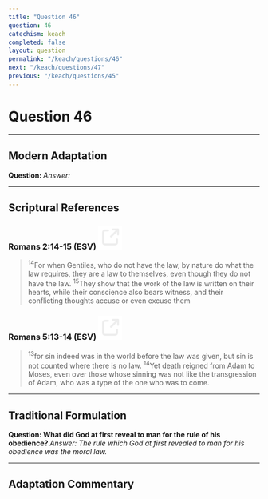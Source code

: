 ```yaml
---
title: "Question 46"
question: 46
catechism: keach
completed: false
layout: question
permalink: "/keach/questions/46"
next: "/keach/questions/47"
previous: "/keach/questions/45"
---
```

# Question 46
---
## Modern Adaptation
<strong>
    Question:
</strong>

<em>
    Answer:
</em>

---
## Scriptural References
### Romans 2:14-15 (ESV) <a href="https://biblegateway.com/passage/?search=Romans+2%3A14-15&version=ESV"><img src="/assets/svg/link.svg"/></a>
> <sup>14</sup>For when Gentiles, who do not have the law, by nature do what the law requires, they are a law to themselves, even though they do not have the law.
> <sup>15</sup>They show that the work of the law is written on their hearts, while their conscience also bears witness, and their conflicting thoughts accuse or even excuse them

### Romans 5:13-14 (ESV) <a href="https://biblegateway.com/passage/?search=Romans+5%3A13-14&version=ESV"><img src="/assets/svg/link.svg"/></a>
> <sup>13</sup>for sin indeed was in the world before the law was given, but sin is not counted where there is no law.
> <sup>14</sup>Yet death reigned from Adam to Moses, even over those whose sinning was not like the transgression of Adam, who was a type of the one who was to come.

---
## Traditional Formulation
<strong>
    Question: What did God at first reveal to man for the rule of his obedience?
</strong>

<em>
    Answer: The rule which God at first revealed to man for his obedience was the moral law.
</em>

---
## Adaptation Commentary
